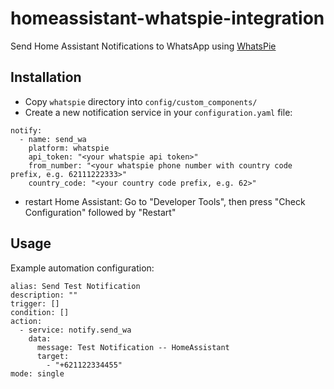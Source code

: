 # homeassistant-whatspie-integration
Send Home Assistant Notifications to WhatsApp using [WhatsPie](https://whatspie.com/)

## Installation
- Copy `whatspie` directory into `config/custom_components/`
- Create a new notification service in your `configuration.yaml` file:
```
notify:
  - name: send_wa
    platform: whatspie
    api_token: "<your whatspie api token>"
    from_number: "<your whatspie phone number with country code prefix, e.g. 62111222333>"
    country_code: "<your country code prefix, e.g. 62>"
```
- restart Home Assistant: Go to "Developer Tools", then press "Check Configuration" followed by "Restart"

## Usage

Example automation configuration:
```
alias: Send Test Notification
description: ""
trigger: []
condition: []
action:
  - service: notify.send_wa
    data:
      message: Test Notification -- HomeAssistant
      target:
        - "+621122334455"
mode: single
```
